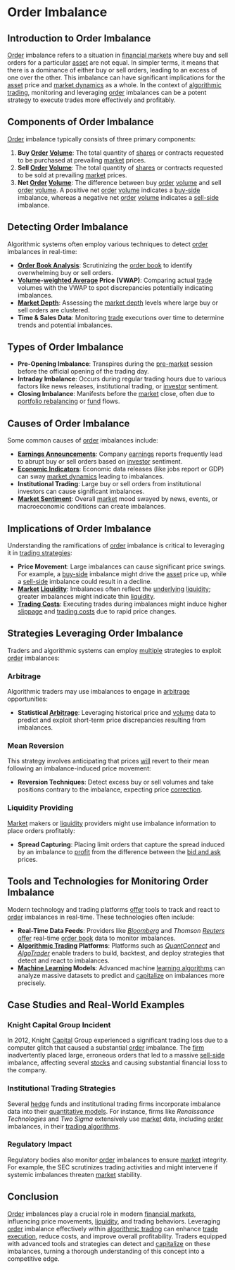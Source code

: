 # Order Imbalance

## Introduction to Order Imbalance

[Order](../o/order.md) imbalance refers to a situation in [financial markets](../f/financial_market.md) where buy and sell orders for a particular [asset](../a/asset.md) are not equal. In simpler terms, it means that there is a dominance of either buy or sell orders, leading to an excess of one over the other. This imbalance can have significant implications for the [asset](../a/asset.md) price and [market dynamics](../m/market_dynamics.md) as a whole. In the context of [algorithmic trading](../a/algorithmic_trading.md), monitoring and leveraging [order](../o/order.md) imbalances can be a potent strategy to execute trades more effectively and profitably.

## Components of Order Imbalance

[Order](../o/order.md) imbalance typically consists of three primary components: 

1. **Buy [Order](../o/order.md) [Volume](../v/volume.md)**: The total quantity of [shares](../s/shares.md) or contracts requested to be purchased at prevailing [market](../m/market.md) prices.
2. **Sell [Order](../o/order.md) [Volume](../v/volume.md)**: The total quantity of [shares](../s/shares.md) or contracts requested to be sold at prevailing [market](../m/market.md) prices.
3. **Net [Order](../o/order.md) [Volume](../v/volume.md)**: The difference between buy [order](../o/order.md) [volume](../v/volume.md) and sell [order](../o/order.md) [volume](../v/volume.md). A positive net [order](../o/order.md) [volume](../v/volume.md) indicates a [buy-side](../b/buy-side.md) imbalance, whereas a negative net [order](../o/order.md) [volume](../v/volume.md) indicates a [sell-side](../s/sell-side.md) imbalance.

## Detecting Order Imbalance

Algorithmic systems often employ various techniques to detect [order](../o/order.md) imbalances in real-time:

- **[Order Book Analysis](../o/order_book_analysis.md)**: Scrutinizing the [order book](../o/order_book.md) to identify overwhelming buy or sell orders.
- **[Volume](../v/volume.md)-[weighted Average](../w/weighted_average.md) Price (VWAP)**: Comparing actual [trade](../t/trade.md) volumes with the VWAP to spot discrepancies potentially indicating imbalances.
- **[Market Depth](../m/market_depth.md)**: Assessing the [market depth](../m/market_depth.md) levels where large buy or sell orders are clustered.
- **Time & Sales Data**: Monitoring [trade](../t/trade.md) executions over time to determine trends and potential imbalances.

## Types of Order Imbalance

- **Pre-Opening Imbalance**: Transpires during the [pre-market](../p/pre-market.md) session before the official opening of the trading day.
- **Intraday Imbalance**: Occurs during regular trading hours due to various factors like news releases, institutional trading, or [investor](../i/investor.md) sentiment.
- **Closing Imbalance**: Manifests before the [market](../m/market.md) close, often due to [portfolio rebalancing](../p/portfolio_rebalancing.md) or [fund](../f/fund.md) flows.

## Causes of Order Imbalance

Some common causes of [order](../o/order.md) imbalances include:

- **[Earnings Announcements](../e/earnings_announcements.md)**: Company [earnings](../e/earnings.md) reports frequently lead to abrupt buy or sell orders based on [investor](../i/investor.md) sentiment.
- **[Economic Indicators](../e/economic_indicators.md)**: Economic data releases (like jobs report or GDP) can sway [market dynamics](../m/market_dynamics.md) leading to imbalances.
- **Institutional Trading**: Large buy or sell orders from institutional investors can cause significant imbalances.
- **[Market Sentiment](../m/market_sentiment.md)**: Overall [market](../m/market.md) mood swayed by news, events, or macroeconomic conditions can create imbalances.

## Implications of Order Imbalance

Understanding the ramifications of [order](../o/order.md) imbalance is critical to leveraging it in [trading strategies](../t/trading_strategies.md):

- **Price Movement**: Large imbalances can cause significant price swings. For example, a [buy-side](../b/buy-side.md) imbalance might drive the [asset](../a/asset.md) price up, while a [sell-side](../s/sell-side.md) imbalance could result in a decline.
- **[Market](../m/market.md) [Liquidity](../l/liquidity.md)**: Imbalances often reflect the [underlying](../u/underlying.md) [liquidity](../l/liquidity.md); greater imbalances might indicate thin [liquidity](../l/liquidity.md).
- **[Trading Costs](../t/trading_costs.md)**: Executing trades during imbalances might induce higher [slippage](../s/slippage.md) and [trading costs](../t/trading_costs.md) due to rapid price changes.

## Strategies Leveraging Order Imbalance

Traders and algorithmic systems can employ [multiple](../m/multiple.md) strategies to exploit [order](../o/order.md) imbalances:

### Arbitrage

Algorithmic traders may use imbalances to engage in [arbitrage](../a/arbitrage.md) opportunities:

- **Statistical [Arbitrage](../a/arbitrage.md)**: Leveraging historical price and [volume](../v/volume.md) data to predict and exploit short-term price discrepancies resulting from imbalances.
  
### Mean Reversion

This strategy involves anticipating that prices [will](../w/will.md) revert to their mean following an imbalance-induced price movement:

- **Reversion Techniques**: Detect excess buy or sell volumes and take positions contrary to the imbalance, expecting price [correction](../c/correction.md).

### Liquidity Providing

[Market](../m/market.md) makers or [liquidity](../l/liquidity.md) providers might use imbalance information to place orders profitably:

- **Spread Capturing**: Placing limit orders that capture the spread induced by an imbalance to [profit](../p/profit.md) from the difference between the [bid and ask](../b/bid_and_ask.md) prices.

## Tools and Technologies for Monitoring Order Imbalance

Modern technology and trading platforms [offer](../o/offer.md) tools to track and react to [order](../o/order.md) imbalances in real-time. These technologies often include:

- **Real-Time Data Feeds**: Providers like *[Bloomberg](../b/bloomberg.md)* and *Thomson [Reuters](../r/reuters.md)* [offer](../o/offer.md) real-time [order book](../o/order_book.md) data to monitor imbalances.
- **[Algorithmic Trading](../a/algorithmic_trading.md) Platforms**: Platforms such as *[QuantConnect](../q/quantconnect.md)* and *[AlgoTrader](../a/algotrader.md)* enable traders to build, backtest, and deploy strategies that detect and react to imbalances.
- **[Machine Learning](../m/machine_learning.md) Models**: Advanced machine [learning algorithms](../l/learning_algorithms_in_trading.md) can analyze massive datasets to predict and [capitalize](../c/capitalize.md) on imbalances more precisely.

## Case Studies and Real-World Examples

### Knight Capital Group Incident

In 2012, Knight [Capital](../c/capital.md) Group experienced a significant trading loss due to a computer glitch that caused a substantial [order](../o/order.md) imbalance. The [firm](../f/firm.md) inadvertently placed large, erroneous orders that led to a massive [sell-side](../s/sell-side.md) imbalance, affecting several [stocks](../s/stock.md) and causing substantial financial loss to the company.

### Institutional Trading Strategies

Several [hedge](../h/hedge.md) funds and institutional trading firms incorporate imbalance data into their [quantitative models](../q/quantitative_models.md). For instance, firms like *Renaissance Technologies* and *Two Sigma* extensively use [market](../m/market.md) data, including [order](../o/order.md) imbalances, in their [trading algorithms](../t/trading_algorithms.md).

### Regulatory Impact

Regulatory bodies also monitor [order](../o/order.md) imbalances to ensure [market](../m/market.md) integrity. For example, the SEC scrutinizes trading activities and might intervene if systemic imbalances threaten [market](../m/market.md) stability.

## Conclusion

[Order](../o/order.md) imbalances play a crucial role in modern [financial markets](../f/financial_market.md), influencing price movements, [liquidity](../l/liquidity.md), and trading behaviors. Leveraging [order](../o/order.md) imbalance effectively within [algorithmic trading](../a/algorithmic_trading.md) can enhance [trade](../t/trade.md) [execution](../e/execution.md), reduce costs, and improve overall profitability. Traders equipped with advanced tools and strategies can detect and [capitalize](../c/capitalize.md) on these imbalances, turning a thorough understanding of this concept into a competitive edge.
